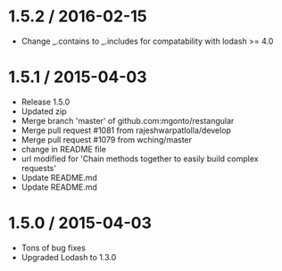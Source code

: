 1.5.2 / 2016-02-15
==================

  * Change _.contains to _.includes for compatability with lodash >= 4.0

1.5.1 / 2015-04-03
==================

  * Release 1.5.0
  * Updated zip
  * Merge branch 'master' of github.com:mgonto/restangular
  * Merge pull request #1081 from rajeshwarpatlolla/develop
  * Merge pull request #1079 from wching/master
  * change in README file
  * url modified for 'Chain methods together to easily build complex requests'
  * Update README.md
  * Update README.md

1.5.0 / 2015-04-03
==================
* Tons of bug fixes
* Upgraded Lodash to 1.3.0
